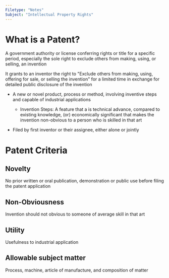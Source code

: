 ```yaml
---
Filetype: "Notes"
Subject: "Intellectual Property Rights"
---
```


# What is a Patent?
A government authority or license conferring rights or title for a specific period, especially the sole right to exclude others from making, using, or selling, an invention

It grants to an inventor the right to "Exclude others from making, using, offering for sale, or selling the invention" for a limited time in exchange for detailed public disclosure of the invention

- A new or novel product, process or method, involving inventive steps and capable of industrial applications
  - Invention Steps: A feature that a is technical advance, compared to existing knowledge, (or) economically significant that makes the invention non-obvious to a person who is skilled in that art
  
- Filed by first inventor or their assignee, either alone or jointly

# Patent Criteria
## Novelty
No prior written or oral publication, demonstration or public use before filing the patent application

## Non-Obviousness
Invention should not obvious to someone of average skill in that art

## Utility
Usefulness to industrial application

## Allowable subject matter
Process, machine, article of manufacture, and composition of matter


